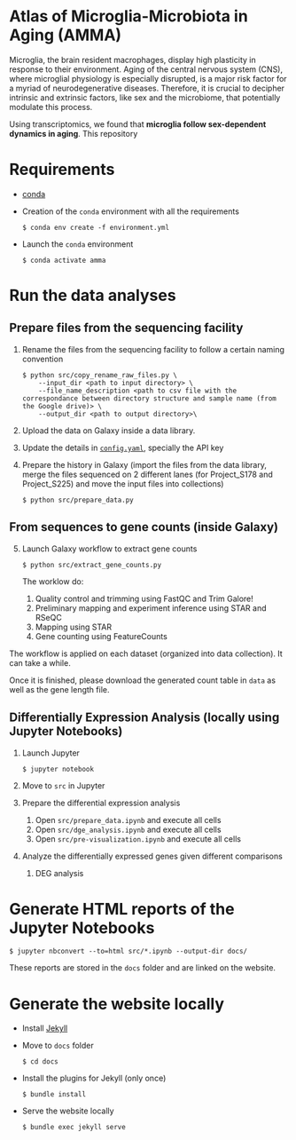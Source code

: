 Atlas of Microglia-Microbiota in Aging (AMMA)
=============================================

Microglia, the brain resident macrophages, display high plasticity in response to their environment. Aging of the central nervous system (CNS), where microglial physiology is especially disrupted, is a major risk factor for a myriad of neurodegenerative diseases. Therefore, it is crucial to decipher intrinsic and extrinsic factors, like sex and the microbiome, that potentially modulate this process.

Using transcriptomics, we found that **microglia follow sex-dependent dynamics in aging**. This repository 

# Requirements

- [conda](https://docs.conda.io/en/latest/miniconda.html)
- Creation of the `conda` environment with all the requirements

    ```
    $ conda env create -f environment.yml
    ```

- Launch the `conda` environment

    ```
    $ conda activate amma
    ```

# Run the data analyses

## Prepare files from the sequencing facility

1. Rename the files from the sequencing facility to follow a certain naming convention

    ```
    $ python src/copy_rename_raw_files.py \
        --input_dir <path to input directory> \
        --file_name_description <path to csv file with the correspondance between directory structure and sample name (from the Google drive)> \
        --output_dir <path to output directory>\
    ```

2. Upload the data on Galaxy inside a data library.
3. Update the details in [`config.yaml`](config.yaml), specially the API key
4. Prepare the history in Galaxy (import the files from the data library, merge the files sequenced on 2 different lanes (for Project_S178 and Project_S225) and move the input files into collections)

    ```
    $ python src/prepare_data.py
    ```

## From sequences to gene counts (inside Galaxy)

5. Launch Galaxy workflow to extract gene counts

    ```
    $ python src/extract_gene_counts.py
    ```

    The worklow do:
    1. Quality control and trimming using FastQC and Trim Galore!
    2. Preliminary mapping and experiment inference using STAR and RSeQC
    3. Mapping using STAR
    4. Gene counting using FeatureCounts

The workflow is applied on each dataset (organized into data collection). It can take a while.

Once it is finished, please download the generated count table in `data` as well as the gene length file.

## Differentially Expression Analysis (locally using Jupyter Notebooks)

1. Launch Jupyter

    ```
    $ jupyter notebook
    ```

2. Move to `src` in Jupyter
3. Prepare the differential expression analysis
    1. Open `src/prepare_data.ipynb` and execute all cells
    2. Open `src/dge_analysis.ipynb` and execute all cells
    3. Open `src/pre-visualization.ipynb` and execute all cells
4. Analyze the differentially expressed genes given different comparisons
    1.  DEG analysis

# Generate HTML reports of the Jupyter Notebooks

```
$ jupyter nbconvert --to=html src/*.ipynb --output-dir docs/
```

These reports are stored in the `docs` folder and are linked on the website.

# Generate the website locally

- Install [Jekyll](https://jekyllrb.com/docs/installation/)
- Move to `docs` folder

    ```
    $ cd docs
    ```
    
- Install the plugins for Jekyll (only once)

    ```
    $ bundle install
    ```

- Serve the website locally

    ```
    $ bundle exec jekyll serve
    ```

